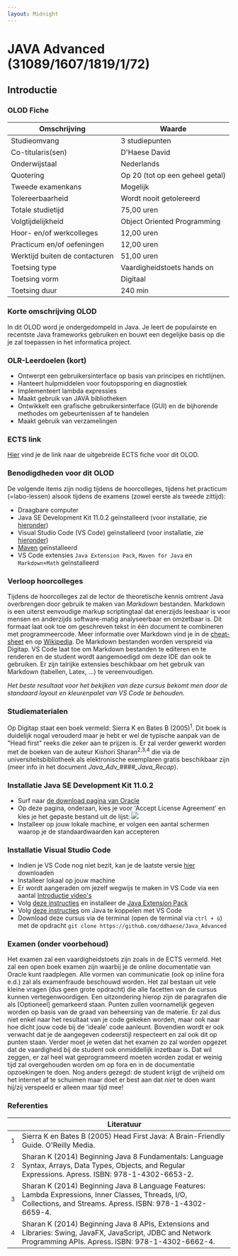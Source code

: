 ```yaml
---
layout: Midnight
---
```


# JAVA Advanced (31089/1607/1819/1/72)
## Introductie
### OLOD Fiche

| Omschrijving                   | Waarde                          |
|--------------------------------|---------------------------------|
| Studieomvang                   | 3 studiepunten                  |
| Co-titularis(sen)              | D'Haese David                   |
| Onderwijstaal                  | Nederlands                      |
| Quotering                      | Op 20 (tot op een geheel getal) |
| Tweede examenkans              | Mogelijk                        |
| Tolereerbaarheid               | Wordt nooit getolereerd         |
| Totale studietijd              | 75,00 uren                      |
| Volgtijdelijkheid              | Object Oriented Programming     |
| Hoor- en/of werkcolleges       | 12,00 uren                      |
| Practicum en/of oefeningen     | 12,00 uren                      |
| Werktijd buiten de contacturen | 51,00 uren                      |
| Toetsing type                  | Vaardigheidstoets hands on      |
| Toetsing vorm                  | Digitaal                        |
| Toetsing duur                  | 240 min                         |

### Korte omschrijving OLOD

In dit OLOD word je ondergedompeld in Java. Je leert de populairste en recentste Java frameworks gebruiken en bouwt een degelijke basis op die je zal toepassen in het informatica project.

### OLR-Leerdoelen (kort)

- Ontwerpt een gebruikersinterface op basis van principes en richtlijnen.
- Hanteert hulpmiddelen voor foutopsporing en diagnostiek
- Implementeert lambda expressies
- Maakt gebruik van JAVA bibliotheken
- Ontwikkelt een grafische gebruikersinterface (GUI) en de bijhorende methodes om gebeurtenissen af te handelen
- Maakt gebruik van verzamelingen

### ECTS link

[Hier](https://bamaflexweb.ap.be/BMFUIDetailxOLOD.aspx?a=121279&b=5&c=1) vind je de link naar de uitgebreide ECTS fiche voor dit OLOD.

### Benodigdheden voor dit OLOD

De volgende items zijn nodig tijdens de hoorcolleges, tijdens het practicum (=labo-lessen) alsook tijdens de examens (zowel eerste als tweede zittijd):

- Draagbare computer
- Java SE Development Kit 11.0.2 geïnstalleerd (voor installatie, zie [hieronder](#Java_Install))
- Visual Studio Code (VS Code) geïnstalleerd (voor installatie, zie [hieronder](#VS_Install))
- [Maven](http://maven.apache.org/) geïnstalleerd
- VS Code extensies `Java Extension Pack`, `Maven for Java` en `Markdown+Math` geïnstalleerd

### Verloop hoorcolleges

Tijdens de hoorcolleges zal de lector de theoretische kennis omtrent Java overbrengen door gebruik te maken van *Markdown* bestanden. Markdown is een uiterst eenvoudige markup scriptingtaal dat enerzijds leesbaar is voor mensen en anderzijds software-matig analyseerbaar en omzetbaar is. Dit formaat laat ook toe om geschreven tekst in één document te combineren met programmeercode. Meer informatie over Markdown vind je in de [cheat-sheet](https://github.com/adam-p/Markdown-here/wiki/Markdown-Cheatsheet) en op [Wikipedia](https://en.wikipedia.org/wiki/Markdown). De Markdown bestanden worden verspreid via Digitap. VS Code laat toe om Markdown bestanden te editeren en te renderen en de student wordt aangemoedigd om deze IDE dan ook te gebruiken. Er zijn talrijke extensies beschikbaar om het gebruik van Markdown (tabellen, Latex, &hellip;) te vereenvoudigen.

*Het beste resultaat voor het bekijken van deze cursus bekomt men door de standaard layout en kleurenpalet van VS Code te behouden.*

### Studiematerialen

Op Digitap staat een boek vermeld: Sierra K en Bates B (2005)<sup>1</sup>. Dit boek is duidelijk nogal verouderd maar je hebt er wel de typische aanpak van de "Head first" reeks die zeker aan te prijzen is. Er zal verder gewerkt worden met de boeken van de auteur Kishori Sharan<sup>2,3,4</sup> die via de universiteitsbibliotheek als elektronische exemplaren gratis beschikbaar zijn (meer info in het document *Java_Adv_####_Java_Recap*).

### <a name="Java_Install"></a>Installatie Java SE Development Kit 11.0.2

- Surf naar [de download pagina van Oracle](https://www.oracle.com/technetwork/java/javase/downloads/jdk11-downloads-5066655.html)
- Op deze pagina, onderaan, kies je voor 'Accept License Agreement' en kies je het gepaste bestand uit de lijst:
![](Java_Adv_1819_Annotations/Installation_01.jpg)
- Installeer op jouw lokale machine, er volgen een aantal schermen waarop je de standaardwaarden kan accepteren

### <a name="VS_Install"></a>Installatie Visual Studio Code

- Indien je VS Code nog niet bezit, kan je de laatste versie [hier](https://code.visualstudio.com/) downloaden
- Installeer lokaal op jouw machine
- Er wordt aangeraden om jezelf wegwijs te maken in VS Code via een aantal [Introductie video's](https://code.visualstudio.com/docs/getstarted/introvideos)
- Volg [deze instructies](https://code.visualstudio.com/docs/languages/java) en installeer de [Java Extension Pack](https://marketplace.visualstudio.com/items?itemName=vscjava.vscode-java-pack)
- Volg [deze instructies](https://code.visualstudio.com/docs/java/java-tutorial) om Java te koppelen met VS Code
- Download deze cursus via de terminal (open de terminal via `ctrl + ù`) met de opdracht `git clone https://github.com/ddhaese/Java_Advanced`

### Examen (onder voorbehoud)

Het examen zal een vaardigheidstoets zijn zoals in de ECTS vermeld. Het zal een open boek examen zijn waarbij je de online documentatie van Oracle kunt raadplegen. Alle vormen van communicatie (ook op inline fora e.d.) zal als examenfraude beschouwd worden. Het zal bestaan uit vele kleine vragen (dus geen grote opdracht) die alle facetten van de cursus kunnen vertegenwoordigen. Een uitzondering hierop zijn de paragrafen die als [Optioneel] gemarkeerd staan. Punten zullen voornamelijk gegeven worden op basis van de graad van beheersing van de materie. Er zal dus niet enkel naar het resultaat van je code gekeken worden, maar ook naar hoe dicht jouw code bij de 'ideale' code aanleunt. Bovendien wordt er ook verwacht dat je de aangegeven codeerstijl respecteert en zal ook dit op punten staan. Verder moet je weten dat het examen zo zal worden opgezet dat de vaardigheid bij de student ook onmiddellijk inzetbaar is. Dat wil zeggen, er zal heel wat geprogrammeerd moeten worden zodat er weinig tijd zal overgehouden worden om op fora en in de documentatie opzoekingen te doen. Nog anders gezegd: de student krijgt de vrijheid om het internet af te schuimen maar doet er best aan dat *niet* te doen want hij/zij verspeeld er alleen maar tijd mee!

### Referenties

|              | Literatuur                                                       |
|--------------|------------------------------------------------------------------|
| <sup>1</sup> | Sierra K en Bates B (2005) Head First Java: A Brain-Friendly Guide. O'Reilly Media.|
| <sup>2</sup> | Sharan K (2014) Beginning Java 8 Fundamentals: Language Syntax, Arrays, Data Types, Objects, and Regular Expressions. Apress. ISBN: 978-1-4302-6653-2.|
| <sup>3</sup> | Sharan K (2014) Beginning Java 8 Language Features: Lambda Expressions, Inner Classes, Threads, I/O, Collections, and Streams. Apress. ISBN: 978-1-4302-6659-4.|
| <sup>4</sup> | Sharan K (2014) Beginning Java 8 APIs, Extensions and Libraries: Swing, JavaFX, JavaScript, JDBC and Network Programming APIs. Apress. ISBN: 978-1-4302-6662-4.|
